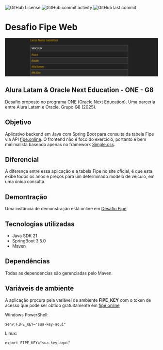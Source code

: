 ![GitHub License](https://img.shields.io/github/license/rrbotlab/desafio-fipe-web)
![GitHub commit activity](https://img.shields.io/github/commit-activity/t/rrbotlab/desafio-fipe-web)
![GitHub last commit](https://img.shields.io/github/last-commit/rrbotlab/desafio-fipe-web)


# Desafio Fipe Web

![capa](/assets/images/capa.png)

## Alura Latam & Oracle Next Education - ONE - G8

Desafio proposto no programa ONE (Oracle Next Education). Uma parceria entre Alura Latam e Oracle. 
Grupo G8 (2025).

## Objetivo

Aplicativo backend em Java com Spring Boot para consulta da tabela Fipe via API [fipe.online](https://fipe.online/). O frontend
não é foco do exercício, portanto é bem minimalista baseado apenas no framework [Simple.css](https://simplecss.org/).

## Diferencial

A diferença entre essa aplicação e a tabela Fipe no site oficial, é que esta exibe todos os anos e preços 
para um determinado modelo de veículo, em uma única consulta.


## Demontração

Uma instância de demonstração está online em [Desafio Fipe](https://spring.vm3.arbly.com/web/v1/cars)

## Tecnologias utilizadas

* Java SDK 21
* SpringBoot 3.5.0
* Maven

## Dependências

Todas as dependencias são gerenciadas pelo Maven.

## Variáveis de ambiente

A aplicação procura pela variável de ambiente **FIPE_KEY** com o token de acesso que pode ser obtido 
gratuitamente em [fipe.online](https://fipe.online/)

Windows PowerShell:
```
$env:FIPE_KEY="sua-key-aqui"
```

Linux:
```
export FIPE_KEY="sua-key-aqui"
```


